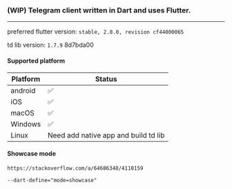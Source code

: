 ### (WIP) Telegram client written in Dart and uses Flutter.
---

preferred flutter version: `stable, 2.8.0, revision cf44000065`

td lib version: `1.7.9` 8d7bda00

#### Supported platform
|Platform| Status|
|-|-|
|android|✅|
|iOS|✅|
|macOS|✅|
|Windows|✅|
|Linux|Need add native app and build td lib|

#### Showcase mode
`https://stackoverflow.com/a/64686348/4110159`

`--dart-define="mode=showcase"`

